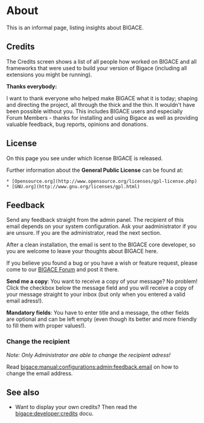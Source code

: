 # About

This is an informal page, listing insights about BIGACE.

## Credits

The Credits screen shows a list of all people how worked on BIGACE and all frameworks that were used to build your version of Bigace (including all extensions you might be running).

**Thanks everybody:**

I want to thank everyone who helped make BIGACE what it is today; shaping and directing the project, all through the thick and the thin. It wouldn't have been possible without you. This includes BIGACE users and especially Forum Members - thanks for installing and using Bigace as well as providing valuable feedback, bug reports, opinions and donations.

## License

On this page you see under which license BIGACE is released.

Further information about the **General Public License** can be found at:

    * [Opensource.org](http://www.opensource.org/licenses/gpl-license.php)
    * [GNU.org](http://www.gnu.org/licenses/gpl.html)

## Feedback


Send any feedback straight from the admin panel. The recipient of this email depends on your system configuration. Ask your aadministrator if you are unsure. If you are the administrator, read the next section.

After a clean installation, the email is sent to the BIGACE core developer, so you are welcome to leave your thoughts about BIGACE here.

If you believe you found a bug or you have a wish or feature request, please come to our  [BIGACE Forum](http://forum.bigace.de/) and post it there.

**Send me a copy**:
You want to receive a copy of your message? No problem! Click the checkbox below the message field and you will receive a copy of your message straight to your inbox (but only when you entered a valid email adress!).

**Mandatory fields**:
You have to enter title and a message, the other fields are optional and can be left empty (even though its better and more friendly to fill them with proper values!).

### Change the recipient

*Note: Only Administrator are able to change the recipient adress!*

Read [bigace:manual:configurations:admin:feedback.email](manual/configurations/admin/feedback.email) on how to change the email address.

## See also


*  Want to display your own credits? Then read the [bigace:developer:credits](developer/credits) docu.

